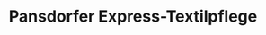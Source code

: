 ---
title: "Pansdorfer Express-Textilpflege"
url: /ratekau/pansdorfer-express-textilpflege/
shop: Wäscherei
---